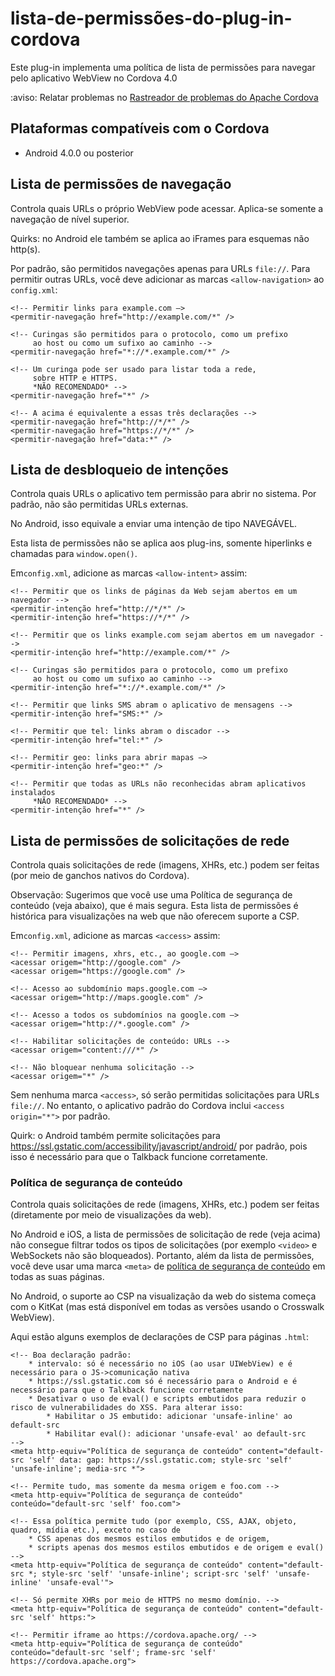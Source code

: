 <!--
# license: Licensed to the Apache Software Foundation (ASF) under one
#         or more contributor license agreements.  See the NOTICE file
#         distributed with this work for additional information
#         regarding copyright ownership.  The ASF licenses this file
#         to you under the Apache License, Version 2.0 (the
#         "License"); you may not use this file except in compliance
#         with the License.  You may obtain a copy of the License at
#
#           http://www.apache.org/licenses/LICENSE-2.0
#
#         Unless required by applicable law or agreed to in writing,
#         software distributed under the License is distributed on an
#         "AS IS" BASIS, WITHOUT WARRANTIES OR CONDITIONS OF ANY
#         KIND, either express or implied.  See the License for the
#         specific language governing permissions and limitations
#         under the License.
-->

# lista-de-permissões-do-plug-in-cordova

Este plug-in implementa uma política de lista de permissões para navegar pelo aplicativo WebView no Cordova 4.0

:aviso: Relatar problemas no [Rastreador de problemas do Apache Cordova](https://issues.apache.org/jira/issues/?jql=project%20%3D%20CB%20AND%20status%20in%20%28Open%2C%20%22In%20Progress%22%2C%20Reopened%29%20AND%20resolution%20%3D%20Unresolved%20AND%20component%20%3D%20%22Plugin%20Whitelist%22%20ORDER%20BY%20priority%20DESC%2C%20summary%20ASC%2C%20updatedDate%20DESC)


## Plataformas compatíveis com o Cordova

* Android 4.0.0 ou posterior

## Lista de permissões de navegação
Controla quais URLs o próprio WebView pode acessar.
Aplica-se somente a navegação de nível superior.

Quirks: no Android ele também se aplica ao iFrames para esquemas não http(s).

Por padrão, são permitidos navegações apenas para URLs `file://`. Para permitir outras URLs, você deve adicionar as marcas `<allow-navigation>` ao `config.xml`:

    <!-- Permitir links para example.com –>
    <permitir-navegação href="http://example.com/*" />

    <!-- Curingas são permitidos para o protocolo, como um prefixo
         ao host ou como um sufixo ao caminho -->
    <permitir-navegação href="*://*.example.com/*" />

    <!-- Um curinga pode ser usado para listar toda a rede,
         sobre HTTP e HTTPS.
         *NÃO RECOMENDADO* -->
    <permitir-navegação href="*" />

    <!-- A acima é equivalente a essas três declarações -->
    <permitir-navegação href="http://*/*" />
    <permitir-navegação href="https://*/*" />
    <permitir-navegação href="data:*" />

## Lista de desbloqueio de intenções
Controla quais URLs o aplicativo tem permissão para abrir no sistema.
Por padrão, não são permitidas URLs externas.

No Android, isso equivale a enviar uma intenção de tipo NAVEGÁVEL.

Esta lista de permissões não se aplica aos plug-ins, somente hiperlinks e chamadas para `window.open()`.

Em`config.xml`, adicione as marcas `<allow-intent>` assim:

    <!-- Permitir que os links de páginas da Web sejam abertos em um navegador -->
    <permitir-intenção href="http://*/*" />
    <permitir-intenção href="https://*/*" />

    <!-- Permitir que os links example.com sejam abertos em um navegador -->
    <permitir-intenção href="http://example.com/*" />

    <!-- Curingas são permitidos para o protocolo, como um prefixo
         ao host ou como um sufixo ao caminho -->
    <permitir-intenção href="*://*.example.com/*" />

    <!-- Permitir que links SMS abram o aplicativo de mensagens -->
    <permitir-intenção href="SMS:*" />

    <!-- Permitir que tel: links abram o discador -->
    <permitir-intenção href="tel:*" />

    <!-- Permitir geo: links para abrir mapas –>
    <permitir-intenção href="geo:*" />

    <!-- Permitir que todas as URLs não reconhecidas abram aplicativos instalados
         *NÃO RECOMENDADO* -->
    <permitir-intenção href="*" />

## Lista de permissões de solicitações de rede
Controla quais solicitações de rede (imagens, XHRs, etc.) podem ser feitas (por meio de ganchos nativos do Cordova).

Observação: Sugerimos que você use uma Política de segurança de conteúdo (veja abaixo), que é mais segura. Esta lista de permissões é histórica para visualizações na web que não oferecem suporte a CSP.

Em`config.xml`, adicione as marcas `<access>` assim:

    <!-- Permitir imagens, xhrs, etc., ao google.com –>
    <acessar origem="http://google.com" />
    <acessar origem="https://google.com" />

    <!-- Acesso ao subdomínio maps.google.com –>
    <acessar origem="http://maps.google.com" />

    <!-- Acesso a todos os subdomínios na google.com –>
    <acessar origem="http://*.google.com" />

    <!-- Habilitar solicitações de conteúdo: URLs -->
    <acessar origem="content:///*" />

    <!-- Não bloquear nenhuma solicitação -->
    <acessar origem="*" />

Sem nenhuma marca `<access>`, só serão permitidas solicitações para URLs `file://`. No entanto, o aplicativo padrão do Cordova inclui `<access origin="*">` por padrão.

Quirk: o Android também permite solicitações para https://ssl.gstatic.com/accessibility/javascript/android/ por padrão, pois isso é necessário para que o Talkback funcione corretamente.

### Política de segurança de conteúdo
Controla quais solicitações de rede (imagens, XHRs, etc.) podem ser feitas (diretamente por meio de visualizações da web).

No Android e iOS, a lista de permissões de solicitação de rede (veja acima) não consegue filtrar todos os tipos de solicitações (por exemplo `<video>` e WebSockets não são bloqueados). Portanto, além da lista de permissões, você deve usar uma marca `<meta>` de [política de segurança de conteúdo](http://content-security-policy.com/) em todas as suas páginas.

No Android, o suporte ao CSP na visualização da web do sistema começa com o KitKat (mas está disponível em todas as versões usando o Crosswalk WebView).

Aqui estão alguns exemplos de declarações de CSP para páginas `.html`:

    <!-- Boa declaração padrão:
        * intervalo: só é necessário no iOS (ao usar UIWebView) e é necessário para o JS->comunicação nativa
        * https://ssl.gstatic.com só é necessário para o Android e é necessário para que o Talkback funcione corretamente
        * Desativar o uso de eval() e scripts embutidos para reduzir o risco de vulnerabilidades do XSS. Para alterar isso:
            * Habilitar o JS embutido: adicionar 'unsafe-inline' ao default-src
            * Habilitar eval(): adicionar 'unsafe-eval' ao default-src
    -->
    <meta http-equiv="Política de segurança de conteúdo" content="default-src 'self' data: gap: https://ssl.gstatic.com; style-src 'self' 'unsafe-inline'; media-src *">

    <!-- Permite tudo, mas somente da mesma origem e foo.com -->
    <meta http-equiv="Política de segurança de conteúdo" conteúdo="default-src 'self' foo.com">

    <!-- Essa política permite tudo (por exemplo, CSS, AJAX, objeto, quadro, mídia etc.), exceto no caso de 
        * CSS apenas dos mesmos estilos embutidos e de origem,
        * scripts apenas dos mesmos estilos embutidos e de origem e eval()
    -->
    <meta http-equiv="Política de segurança de conteúdo" content="default-src *; style-src 'self' 'unsafe-inline'; script-src 'self' 'unsafe-inline' 'unsafe-eval'">

    <!-- Só permite XHRs por meio de HTTPS no mesmo domínio. -->
    <meta http-equiv="Política de segurança de conteúdo" content="default-src 'self' https:">

    <!-- Permitir iframe ao https://cordova.apache.org/ -->
    <meta http-equiv="Política de segurança de conteúdo" conteúdo="default-src 'self'; frame-src 'self' https://cordova.apache.org">
